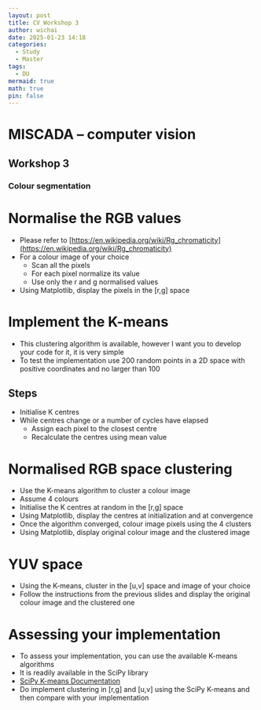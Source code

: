 ```yaml
---
layout: post
title: CV Workshop 3
author: wichai
date: 2025-01-23 14:18
categories:
  - Study
  - Master
tags:
  - DU
mermaid: true
math: true
pin: false
---
```


# MISCADA – computer vision

## Workshop 3  
### Colour segmentation

# Normalise the RGB values

- Please refer to [https://en.wikipedia.org/wiki/Rg_chromaticity](https://en.wikipedia.org/wiki/Rg_chromaticity)
- For a colour image of your choice
  - Scan all the pixels
  - For each pixel normalize its value
  - Use only the r and g normalised values
- Using Matplotlib, display the pixels in the [r,g] space

# Implement the K-means

- This clustering algorithm is available, however I want you to develop your code for it, it is very simple
- To test the implementation use 200 random points in a 2D space with positive coordinates and no larger than 100

## Steps
- Initialise K centres
- While centres change or a number of cycles have elapsed
  - Assign each pixel to the closest centre
  - Recalculate the centres using mean value

# Normalised RGB space clustering

- Use the K-means algorithm to cluster a colour image
- Assume 4 colours
- Initialise the K centres at random in the [r,g] space
- Using Matplotlib, display the centres at initialization and at convergence
- Once the algorithm converged, colour image pixels using the 4 clusters
- Using Matplotlib, display original colour image and the clustered image

# YUV space

- Using the K-means, cluster in the [u,v] space and image of your choice
- Follow the instructions from the previous slides and display the original colour image and the clustered one

# Assessing your implementation

- To assess your implementation, you can use the available K-means algorithms
- It is readily available in the SciPy library
- [SciPy K-means Documentation](https://docs.scipy.org/doc/scipy/reference/generated/scipy.cluster.vq.kmeans.html)
- Do implement clustering in [r,g] and [u,v] using the SciPy K-means and then compare with your implementation
